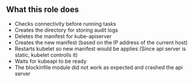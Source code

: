 ## What this role does
* Checks connectivity before running tasks
* Creates the directory for storing audit logs
* Deletes the manifest for kube-apiserver
* Creates the new manifest (based on the IP address of the current host)
* Restarts kubelet so new manifest would be applies (Since api server is static, kubelet controlls it)
* Waits for kubeapi to be ready
* The blockinfile module did not work as expected and crashed the api server

